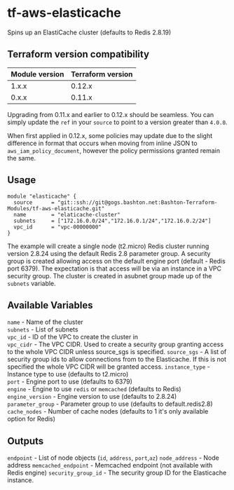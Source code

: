 # tf-aws-elasticache

Spins up an ElastiCache cluster (defaults to Redis 2.8.19)

## Terraform version compatibility

| Module version    | Terraform version |
|-------------------|-------------------|
| 1.x.x             | 0.12.x            |
| 0.x.x             | 0.11.x            |

Upgrading from 0.11.x and earlier to 0.12.x should be seamless.  You can simply update the `ref` in your `source` to point to a version greater than `4.0.0`.

When first applied in 0.12.x, some policies may update due to the slight difference in format that occurs when moving from inline JSON to `aws_iam_policy_document`, however the policy permissions granted remain the same.

## Usage

```
module "elasticache" {
  source      = "git::ssh://git@gogs.bashton.net:Bashton-Terraform-Modules/tf-aws-elasticache.git"
  name        = "elaticache-cluster"
  subnets     = ["172.16.0.0/24","172.16.0.1/24","172.16.0.2/24"]
  vpc_id      = "vpc-00000000"
}
```

The example will create a single node (t2.micro) Redis cluster running version
2.8.24 using the default Redis 2.8 parameter group. A security group is created
allowing access on the default engine port (default - Redis port 6379). The
expectation is that access will be via an instance in a VPC security group.
The cluster is created in asubnet group made up of the `subnets` variable.

## Available Variables
`name` - Name of the cluster  
`subnets` - List of subnets   
`vpc_id` - ID of the VPC to create the cluster in  
`vpc_cidr` - The VPC CIDR. Used to create a security group granting access to the whole VPC CIDR unless source_sgs is specified.
`source_sgs` - A list of security group ids to allow connections from to the Elasticache. If this is not specified the whole VPC CIDR will be granted access.
`instance_type` - Instance type to use (defaults to t2.micro)  
`port` - Engine port to use (defaults to 6379)  
`engine` - Engine to use `redis` or `memcached` (defaults to Redis)  
`engine_version` - Engine version to use (defaults to 2.8.24)  
`parameter_group` - Parameter group to use (defaults to default.redis2.8)  
`cache_nodes` - Number of cache nodes (defaults to 1 it's only available option
for Redis)

## Outputs
`endpoint` - List of node objects (`id`, `address`, `port`,`az`)
`node_address` - Node address
`memcached_endpoint` - Memcached endpoint (not available with Redis engine)
`security_group_id` - The security group ID for the Elasticache instance.
